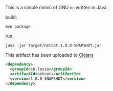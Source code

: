 This is a simple mimic of GNU `nc` written in Java.

build:
```shell script
mvn package
```

run:
```shell script
java -jar target/netcat-1.0.0-SNAPSHOT.jar
```

This artifact has been uploaded to [Clojars](https://repo.clojars.org/cn/lexio/netcat/)
```xml
<dependency>
  <groupId>cn.lexio</groupId>
  <artifactId>netcat</artifactId>
  <version>1.0.0-SNAPSHOT</version>
</dependency>
```